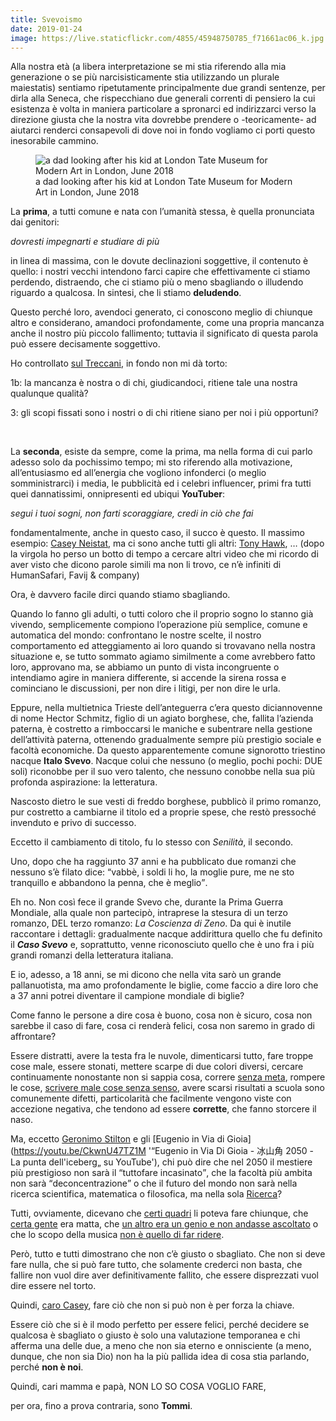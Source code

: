```yaml
---
title: Svevoismo
date: 2019-01-24
image: https://live.staticflickr.com/4855/45948750785_f71661ac06_k.jpg
---
```

Alla nostra età (a libera interpretazione se mi stia riferendo alla mia generazione o se più narcisisticamente stia utilizzando un plurale maiestatis) sentiamo ripetutamente principalmente due grandi sentenze, per dirla alla Seneca, che rispecchiano due generali correnti di pensiero la cui esistenza è volta in maniera particolare a spronarci ed indirizzarci verso la direzione giusta che la nostra vita dovrebbe prendere o -teoricamente- ad aiutarci renderci consapevoli di dove noi in fondo vogliamo ci porti questo inesorabile cammino.<!--more-->

<figure>
	<img src='{{ image }}' alt='a dad looking after his kid at London Tate Museum for Modern Art in London, June 2018'>
	<figcaption>a dad looking after his kid at London Tate Museum for Modern Art in London, June 2018</figcaption>
</figure>

La **prima**, a tutti comune e nata con l’umanità stessa, è quella pronunciata dai genitori:

*dovresti impegnarti e studiare di più*

in linea di massima, con le dovute declinazioni soggettive, il contenuto è quello: i nostri vecchi intendono farci capire che effettivamente ci stiamo perdendo, distraendo, che ci stiamo più o meno sbagliando o illudendo riguardo a qualcosa. In sintesi, che li stiamo **deludendo**.

Questo perché loro, avendoci generato, ci conoscono meglio di chiunque altro e considerano, amandoci profondamente, come una propria mancanza anche il nostro più piccolo fallimento; tuttavia il significato di questa parola può essere decisamente soggettivo.

Ho controllato [sul Treccani](http://www.treccani.it/vocabolario/fallimento '“fallimento” sul vocabolario Treccani'), in fondo non mi dà torto:

1b: la mancanza è nostra o di chi, giudicandoci, ritiene tale una nostra qualunque qualità?

3: gli scopi fissati sono i nostri o di chi ritiene siano per noi i più opportuni?

<br>

La **seconda**, esiste da sempre, come la prima, ma nella forma di cui parlo adesso solo da pochissimo tempo; mi sto riferendo alla motivazione, all’entusiasmo ed all’energia che vogliono infonderci (o meglio somministrarci) i media, le pubblicità ed i celebri influencer, primi fra tutti quei dannatissimi, onnipresenti ed ubiqui **YouTuber**:

_segui i tuoi sogni, non farti scoraggiare, credi in ciò che fai_

fondamentalmente, anche in questo caso, il succo è questo. Il massimo esempio: [Casey Neistat](https://youtu.be/jG7dSXcfVqE '“Do what you can’t„ di Casey Neistat, su YouTube'), ma ci sono anche tutti gli altri: [Tony Hawk](https://youtu.be/lDfu8pA8tlo?t=541 '“Tony Hawk’s 1 piece of advice for success„ - video di Casey Neistat, su YouTube'), … (dopo la virgola ho perso un botto di tempo a cercare altri video che mi ricordo di aver visto che dicono parole simili ma non li trovo, ce n’è infiniti di HumanSafari, Favij & company)

Ora, è davvero facile dirci quando stiamo sbagliando.

Quando lo fanno gli adulti, o tutti coloro che il proprio sogno lo stanno già vivendo, semplicemente compiono l’operazione più semplice, comune e automatica del mondo: confrontano le nostre scelte, il nostro comportamento ed atteggiamento ai loro quando si trovavano nella nostra situazione e, se tutto sommato agiamo similmente a come avrebbero fatto loro, approvano ma, se abbiamo un punto di vista incongruente o intendiamo agire in maniera differente, si accende la sirena rossa e cominciano le discussioni, per non dire i litigi, per non dire le urla.

Eppure, nella multietnica Trieste dell’anteguerra c’era questo diciannovenne di nome Hector Schmitz, figlio di un agiato borghese, che, fallita l’azienda paterna, è costretto a rimboccarsi le maniche e subentrare nella gestione dell’attività paterna, ottenendo gradualmente sempre più prestigio sociale e facoltà economiche. Da questo apparentemente comune signorotto triestino nacque **Italo Svevo**. Nacque colui che nessuno (o meglio, pochi pochi: DUE soli) riconobbe per il suo vero talento, che nessuno conobbe nella sua più profonda aspirazione: la letteratura.

Nascosto dietro le sue vesti di freddo borghese, pubblicò il primo romanzo, pur costretto a cambiarne il titolo ed a proprie spese, che restò pressoché invenduto e privo di successo.

Eccetto il cambiamento di titolo, fu lo stesso con _Senilità_, il secondo.

Uno, dopo che ha raggiunto 37 anni e ha pubblicato due romanzi che nessuno s’è filato dice: <q>vabbè, i soldi li ho, la moglie pure, me ne sto tranquillo e abbandono la penna, che è meglio</q>.

Eh no. Non così fece il grande Svevo che, durante la Prima Guerra Mondiale, alla quale non partecipò, intraprese la stesura di un terzo romanzo, DEL terzo romanzo: <cite>La Coscienza di Zeno</cite>. Da qui è inutile raccontare i dettagli: gradualmente nacque addirittura quello che fu definito il _**Caso Svevo**_ e, soprattutto, venne riconosciuto quello che è uno fra i più grandi romanzi della letteratura italiana.

E io, adesso, a 18 anni, se mi dicono che nella vita sarò un grande pallanuotista, ma amo profondamente le biglie, come faccio a dire loro che a 37 anni potrei diventare il campione mondiale di biglie?

Come fanno le persone a dire cosa è buono, cosa non è sicuro, cosa non sarebbe il caso di fare, cosa ci renderà felici, cosa non saremo in grado di affrontare?

Essere distratti, avere la testa fra le nuvole, dimenticarsi tutto, fare troppe cose male, essere stonati, mettere scarpe di due colori diversi, cercare continuamente nonostante non si sappia cosa, correre [senza meta](https://youtu.be/QgnJ8GpsBG8 '“Forrest Gump long run scene„ su YouTube'), rompere le cose, [scrivere male cose senza senso](https://it.wikisource.org/wiki/I_Manifesti_del_futurismo/Manifesto_tecnico_della_letteratura_futurista '“Manifesto tecnico della letteratura futurista„ - Wikisource'), avere scarsi risultati a scuola sono comunemente difetti, particolarità che facilmente vengono viste con accezione negativa, che tendono ad essere **corrette**, che fanno storcere il naso.

Ma, eccetto [Geronimo Stilton](https://www.amazon.it/Viaggio-nel-tempo-Ediz-illustrata/dp/8838473463/ref=sr_1_1?s=books&ie=UTF8&qid=1548350769&sr=1-1&keywords=Viaggio+nel+Tempo+1+Geronimo+Stilton '“Viaggio nel Tempo„ su Amazon') e gli [Eugenio in Via di Gioia](https://youtu.be/CkwnU47TZ1M '“Eugenio in Via Di Gioia - 冰山角 2050 - La punta dell'iceberg„ su YouTube'), chi può dire che nel 2050 il mestiere più prestigioso non sarà il <q>tuttofare incasinato</q>, che la facoltà più ambita non sarà <q>deconcentrazione</q> o che il futuro del mondo non sarà nella ricerca scientifica, matematica o filosofica, ma nella sola [Ricerca](http://tuttiascuola-padova.blogautore.repubblica.it/2016/11/21/cercare-con-il-lanternino-2/ '“Cercare con il lanternino„')?

Tutti, ovviamente, dicevano che [certi quadri](https://www.google.com/search?q=Kandinskij&newwindow=1&source=lnms&tbm=isch&sa=X&ved=0ahUKEwiR-9-Y-obgAhUIz4UKHS67BSkQ_AUIDigB&biw=1440&bih=821) li poteva fare chiunque, che [certa gente](https://www.highly.co/hl/1B871CYM50rNXa) era matta, che [un altro era un genio e non andasse ascoltato](#!) o che lo scopo della musica [non è quello di far ridere](#!).

Però, tutto e tutti dimostrano che non c’è giusto o sbagliato. Che non si deve fare nulla, che si può fare tutto, che solamente crederci non basta, che fallire non vuol dire aver definitivamente fallito, che essere disprezzati vuol dire essere nel torto.

Quindi, [caro Casey](https://youtube.com/user/caseyneistat 'Il canale YouTube di Casey Neistat'), fare ciò che non si può non è per forza la chiave.

Essere ciò che si è il modo perfetto per essere felici, perché decidere se qualcosa è sbagliato o giusto è solo una valutazione temporanea e chi afferma una delle due, a meno che non sia eterno e onnisciente (a meno, dunque, che non sia Dio) non ha la più pallida idea di cosa stia parlando, perché **non è noi**.

Quindi, cari mamma e papà, NON LO SO COSA VOGLIO FARE,

per ora, fino a prova contraria, sono **Tommi**.
